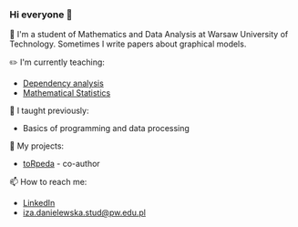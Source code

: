 ### Hi everyone 👋

:mega: I'm a student of Mathematics and Data Analysis at Warsaw University of Technology. Sometimes I write papers about graphical models.


:pencil2: I'm currently teaching:
- [Dependency analysis](https://github.com/danielewskai/AZ_2025L)
- [Mathematical Statistics](https://github.com/danielewskai/SM_2025L)

:pencil: I taught previously:
- Basics of programming and data processing

🔭 My projects:
- [toRpeda](https://github.com/kozaka93/toRpEDA) - co-author


📫 How to reach me:
- [LinkedIn](www.linkedin.com/in/iza-danielewska)
- iza.danielewska.stud@pw.edu.pl


<!--
**danielewskai/danielewskai** is a ✨ _special_ ✨ repository because its `README.md` (this file) appears on your GitHub profile.

Here are some ideas to get you started:

- 🔭 I’m currently working on ...
- 🌱 I’m currently learning ...
- 👯 I’m looking to collaborate on ...
- 🤔 I’m looking for help with ...
- 💬 Ask me about ...
- 📫 How to reach me: ...
- 😄 Pronouns: ...
- ⚡ Fun fact: ...
-->
